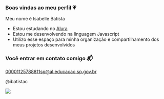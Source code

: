 ### Boas vindas ao meu perfil 💗

Meu nome é Isabelle Batista 

- Estou estudando no [Alura](https://www.alura.com.br/)
- Estou me desenvolvendo na linguagem Javascript
- Utilizo esse espaço para minha organização e compartilhamento dos meus projetos desenvolvidos

### Você entrar em contato comigo 📬

00001125788811sp@al.educacao.sp.gov.br

@ibatistac

![](https://i.giphy.com/media/v1.Y2lkPTc5MGI3NjExcHVlZnN3dTBzMmMyZ2o3Y212MzNrc3pkMnB3YjU0ZW9hZ3dnMHcyaSZlcD12MV9pbnRlcm5hbF9naWZfYnlfaWQmY3Q9Zw/RJ3pvPSBaeARa/giphy.gif)
